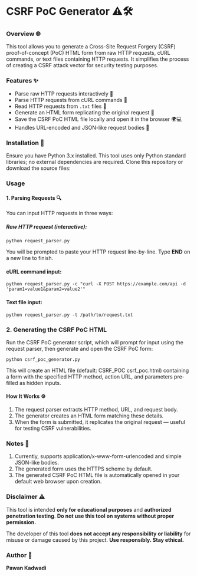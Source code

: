# **CSRF PoC Generator ⚠️🛠️**

### **Overview 🌐**

This tool allows you to generate a Cross-Site Request Forgery (CSRF) proof-of-concept (PoC) HTML form from raw HTTP requests, cURL commands, or text files containing HTTP requests. It simplifies the process of creating a CSRF attack vector for security testing purposes.

### **Features ✨**
- Parse raw HTTP requests interactively 📝
- Parse HTTP requests from cURL commands 🐚
- Read HTTP requests from `.txt` files 📂
- Generate an HTML form replicating the original request 🧩
- Save the CSRF PoC HTML file locally and open it in the browser 🌍💻
- Handles URL-encoded and JSON-like request bodies 🔐

### **Installation 💾**

Ensure you have Python 3.x installed. This tool uses only Python standard libraries; no external dependencies are required.
Clone this repository or download the source files:


### **Usage**

#### **1. Parsing Requests 🔍**
You can input HTTP requests in three ways:

##### **Raw HTTP request (interactive):**
    python request_parser.py
You will be prompted to paste your HTTP request line-by-line. Type **END** on a new line to finish.

#### **cURL command input:**
    python request_parser.py -c "curl -X POST https://example.com/api -d 'param1=value1&param2=value2'"


#### **Text file input:**
    python request_parser.py -t /path/to/request.txt

### **2. Generating the CSRF PoC HTML**

Run the CSRF PoC generator script, which will prompt for input using the request parser, then generate and open the CSRF PoC form:

    python csrf_poc_generator.py

This will create an HTML file (default: CSRF_POC csrf_poc.html) containing a form with the specified HTTP method, action URL, and parameters pre-filled as hidden inputs.

#### **How It Works ⚙️**
1. The request parser extracts HTTP method, URL, and request body.
2. The generator creates an HTML form matching these details.
3. When the form is submitted, it replicates the original request — useful for testing CSRF vulnerabilities.

### **Notes 📝**

1. Currently, supports application/x-www-form-urlencoded and simple JSON-like bodies.
2. The generated form uses the HTTPS scheme by default.
3. The generated CSRF PoC HTML file is automatically opened in your default web browser upon creation.

### Disclaimer ⚠️

This tool is intended **only for educational purposes** and **authorized penetration testing**. **Do not use this tool on systems without proper permission.**

The developer of this tool **does not accept any responsibility or liability** for misuse or damage caused by this project.
**Use responsibly. Stay ethical.**

### **Author 👤**

**Pawan Kadwadi**